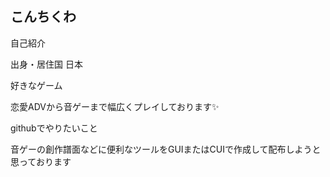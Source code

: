 ## こんちくわ

自己紹介

出身・居住国 日本

好きなゲーム

恋愛ADVから音ゲーまで幅広くプレイしております✨

githubでやりたいこと

音ゲーの創作譜面などに便利なツールをGUIまたはCUIで作成して配布しようと思っております

<!--
**ruri-nya/ruri-nya** is a ✨ _special_ ✨ repository because its `README.md` (this file) appears on your GitHub profile.

Here are some ideas to get you started:

- 🔭 I’m currently working on ...
- 🌱 I’m currently learning ...
- 👯 I’m looking to collaborate on ...
- 🤔 I’m looking for help with ...
- 💬 Ask me about ...
- 📫 How to reach me: ...
- 😄 Pronouns: ...
- ⚡ Fun fact: ...
-->
